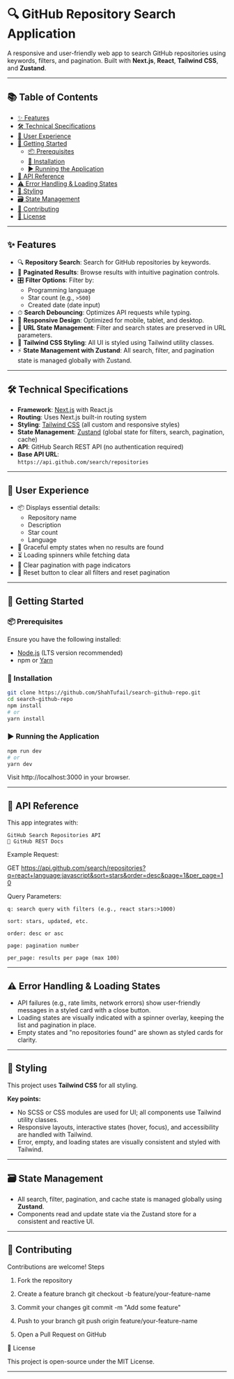 # 🔍 GitHub Repository Search Application

A responsive and user-friendly web app to search GitHub repositories using keywords, filters, and pagination. Built with **Next.js**, **React**, **Tailwind CSS**, and **Zustand**.

---

## 📚 Table of Contents

- [✨ Features](#-features)
- [🛠 Technical Specifications](#-technical-specifications)
- [🎯 User Experience](#-user-experience)
- [🚀 Getting Started](#-getting-started)
  - [📦 Prerequisites](#-prerequisites)
  - [🔧 Installation](#-installation)
  - [▶️ Running the Application](#️-running-the-application)
- [🔌 API Reference](#-api-reference)
- [⚠️ Error Handling & Loading States](#️-error-handling--loading-states)
- [🎨 Styling](#-styling)
- [🗃️ State Management](#️-state-management)
- [🤝 Contributing](#-contributing)
- [📄 License](#-license)

---

## ✨ Features

- 🔍 **Repository Search**: Search for GitHub repositories by keywords.
- 📄 **Paginated Results**: Browse results with intuitive pagination controls.
- 🎛 **Filter Options**: Filter by:
  - Programming language
  - Star count (e.g., `>500`)
  - Created date (date input)
- ⏱ **Search Debouncing**: Optimizes API requests while typing.
- 📱 **Responsive Design**: Optimized for mobile, tablet, and desktop.
- 🔗 **URL State Management**: Filter and search states are preserved in URL parameters.
- 🎨 **Tailwind CSS Styling**: All UI is styled using Tailwind utility classes.
- ⚡ **State Management with Zustand**: All search, filter, and pagination state is managed globally with Zustand.

---

## 🛠 Technical Specifications

- **Framework**: [Next.js](https://nextjs.org/) with React.js
- **Routing**: Uses Next.js built-in routing system
- **Styling**: [Tailwind CSS](https://tailwindcss.com/) (all custom and responsive styles)
- **State Management**: [Zustand](https://zustand-demo.pmnd.rs/) (global state for filters, search, pagination, cache)
- **API**: GitHub Search REST API (no authentication required)
- **Base API URL**:  
  `https://api.github.com/search/repositories`

---

## 🎯 User Experience

- 📦 Displays essential details:
  - Repository name
  - Description
  - Star count
  - Language
- 🚫 Graceful empty states when no results are found
- ⏳ Loading spinners while fetching data
- 🔄 Clear pagination with page indicators
- 🧹 Reset button to clear all filters and reset pagination

---

## 🚀 Getting Started

### 📦 Prerequisites

Ensure you have the following installed:

- [Node.js](https://nodejs.org/) (LTS version recommended)
- npm or [Yarn](https://yarnpkg.com/)

### 🔧 Installation

```bash
git clone https://github.com/ShahTufail/search-github-repo.git
cd search-github-repo
npm install
# or
yarn install
```

### ▶️ Running the Application

```bash
npm run dev
# or
yarn dev
```

Visit http://localhost:3000 in your browser.

---

## 🔌 API Reference

This app integrates with:

    GitHub Search Repositories API
    🔗 GitHub REST Docs

Example Request:

GET https://api.github.com/search/repositories?q=react+language:javascript&sort=stars&order=desc&page=1&per_page=10

Query Parameters:

    q: search query with filters (e.g., react stars:>1000)

    sort: stars, updated, etc.

    order: desc or asc

    page: pagination number

    per_page: results per page (max 100)

---

## ⚠️ Error Handling & Loading States

- API failures (e.g., rate limits, network errors) show user-friendly messages in a styled card with a close button.
- Loading states are visually indicated with a spinner overlay, keeping the list and pagination in place.
- Empty states and "no repositories found" are shown as styled cards for clarity.

---

## 🎨 Styling

This project uses **Tailwind CSS** for all styling.

**Key points:**
- No SCSS or CSS modules are used for UI; all components use Tailwind utility classes.
- Responsive layouts, interactive states (hover, focus), and accessibility are handled with Tailwind.
- Error, empty, and loading states are visually consistent and styled with Tailwind.

---

## 🗃️ State Management

- All search, filter, pagination, and cache state is managed globally using **Zustand**.
- Components read and update state via the Zustand store for a consistent and reactive UI.

---

## 🤝 Contributing

Contributions are welcome!
Steps

1. Fork the repository
2. Create a feature branch
git checkout -b feature/your-feature-name

3. Commit your changes
git commit -m "Add some feature"

4. Push to your branch
git push origin feature/your-feature-name

5. Open a Pull Request on GitHub

📄 License

This project is open-source under the MIT License.


---
